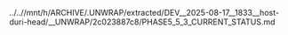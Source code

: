 ../..//mnt/h/ARCHIVE/.UNWRAP/extracted/DEV__2025-08-17__1833__host-duri-head/__UNWRAP/2c023887c8/PHASE5_5_3_CURRENT_STATUS.md
